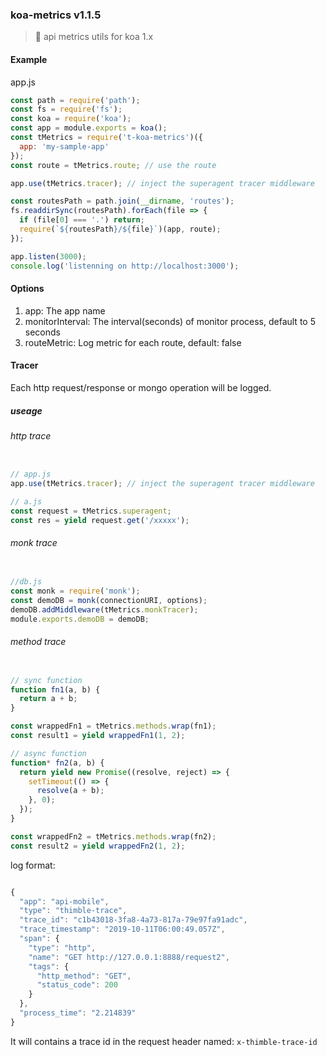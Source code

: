 ### koa-metrics v1.1.5
> 🔨 api metrics utils for koa 1.x
#### Example
app.js
``` javascript
const path = require('path');
const fs = require('fs');
const koa = require('koa');
const app = module.exports = koa();
const tMetrics = require('t-koa-metrics')({
  app: 'my-sample-app'
});
const route = tMetrics.route; // use the route

app.use(tMetrics.tracer); // inject the superagent tracer middleware

const routesPath = path.join(__dirname, 'routes');
fs.readdirSync(routesPath).forEach(file => {
  if (file[0] === '.') return;
  require(`${routesPath}/${file}`)(app, route);
});

app.listen(3000);
console.log('listenning on http://localhost:3000');
```
#### Options
1. app: The app name
2. monitorInterval: The interval(seconds) of monitor process, default to 5 seconds
3. routeMetric: Log metric for each route, default: false

#### Tracer
Each http request/response or mongo operation will be logged.

##### useage
###### http trace
```javascript

// app.js
app.use(tMetrics.tracer); // inject the superagent tracer middleware

// a.js
const request = tMetrics.superagent;
const res = yield request.get('/xxxxx');
```

###### monk trace
```javascript

//db.js
const monk = require('monk');
const demoDB = monk(connectionURI, options);
demoDB.addMiddleware(tMetrics.monkTracer);
module.exports.demoDB = demoDB;
```

###### method trace
```javascript

// sync function
function fn1(a, b) {
  return a + b;
}

const wrappedFn1 = tMetrics.methods.wrap(fn1);
const result1 = yield wrappedFn1(1, 2);

// async function
function* fn2(a, b) {
  return yield new Promise((resolve, reject) => {
    setTimeout(() => {
      resolve(a + b);
    }, 0);
  });
}

const wrappedFn2 = tMetrics.methods.wrap(fn2);
const result2 = yield wrappedFn2(1, 2);

```

log format:
```javascript

{
  "app": "api-mobile",
  "type": "thimble-trace",
  "trace_id": "c1b43018-3fa8-4a73-817a-79e97fa91adc",
  "trace_timestamp": "2019-10-11T06:00:49.057Z",
  "span": {
    "type": "http",
    "name": "GET http://127.0.0.1:8888/request2",
    "tags": {
      "http_method": "GET",
      "status_code": 200
    }
  },
  "process_time": "2.214839"
}

```

It will contains a trace id in the request header named: `x-thimble-trace-id`
